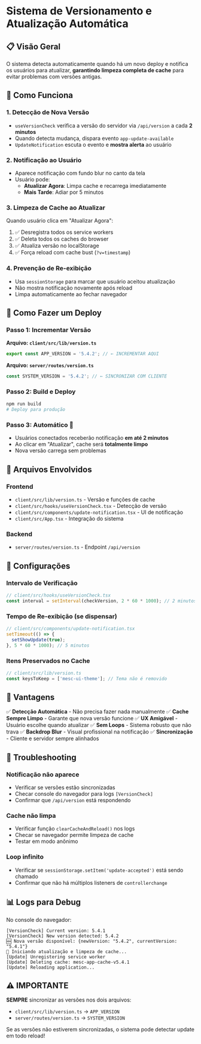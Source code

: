 # Sistema de Versionamento e Atualização Automática

## 📋 Visão Geral

O sistema detecta automaticamente quando há um novo deploy e notifica os usuários para atualizar, **garantindo limpeza completa de cache** para evitar problemas com versões antigas.

## 🔄 Como Funciona

### 1. Detecção de Nova Versão
- `useVersionCheck` verifica a versão do servidor via `/api/version` a cada **2 minutos**
- Quando detecta mudança, dispara evento `app-update-available`
- `UpdateNotification` escuta o evento e **mostra alerta** ao usuário

### 2. Notificação ao Usuário
- Aparece notificação com fundo blur no canto da tela
- Usuário pode:
  - **Atualizar Agora**: Limpa cache e recarrega imediatamente
  - **Mais Tarde**: Adiar por 5 minutos

### 3. Limpeza de Cache ao Atualizar
Quando usuário clica em "Atualizar Agora":
1. ✅ Desregistra todos os service workers
2. ✅ Deleta todos os caches do browser
3. ✅ Atualiza versão no localStorage
4. ✅ Força reload com cache bust (`?v=timestamp`)

### 4. Prevenção de Re-exibição
- Usa `sessionStorage` para marcar que usuário aceitou atualização
- Não mostra notificação novamente após reload
- Limpa automaticamente ao fechar navegador

## 🚀 Como Fazer um Deploy

### Passo 1: Incrementar Versão

**Arquivo: `client/src/lib/version.ts`**
```typescript
export const APP_VERSION = '5.4.2'; // ← INCREMENTAR AQUI
```

**Arquivo: `server/routes/version.ts`**
```typescript
const SYSTEM_VERSION = '5.4.2'; // ← SINCRONIZAR COM CLIENTE
```

### Passo 2: Build e Deploy
```bash
npm run build
# Deploy para produção
```

### Passo 3: Automático 🎉
- Usuários conectados receberão notificação **em até 2 minutos**
- Ao clicar em "Atualizar", cache será **totalmente limpo**
- Nova versão carrega sem problemas

## 📁 Arquivos Envolvidos

### Frontend
- `client/src/lib/version.ts` - Versão e funções de cache
- `client/src/hooks/useVersionCheck.tsx` - Detecção de versão
- `client/src/components/update-notification.tsx` - UI de notificação
- `client/src/App.tsx` - Integração do sistema

### Backend
- `server/routes/version.ts` - Endpoint `/api/version`

## 🔧 Configurações

### Intervalo de Verificação
```typescript
// client/src/hooks/useVersionCheck.tsx
const interval = setInterval(checkVersion, 2 * 60 * 1000); // 2 minutos
```

### Tempo de Re-exibição (se dispensar)
```typescript
// client/src/components/update-notification.tsx
setTimeout(() => {
  setShowUpdate(true);
}, 5 * 60 * 1000); // 5 minutos
```

### Itens Preservados no Cache
```typescript
// client/src/lib/version.ts
const keysToKeep = ['mesc-ui-theme']; // Tema não é removido
```

## 🎯 Vantagens

✅ **Detecção Automática** - Não precisa fazer nada manualmente
✅ **Cache Sempre Limpo** - Garante que nova versão funcione
✅ **UX Amigável** - Usuário escolhe quando atualizar
✅ **Sem Loops** - Sistema robusto que não trava
✅ **Backdrop Blur** - Visual profissional na notificação
✅ **Sincronização** - Cliente e servidor sempre alinhados

## 🐛 Troubleshooting

### Notificação não aparece
- Verificar se versões estão sincronizadas
- Checar console do navegador para logs `[VersionCheck]`
- Confirmar que `/api/version` está respondendo

### Cache não limpa
- Verificar função `clearCacheAndReload()` nos logs
- Checar se navegador permite limpeza de cache
- Testar em modo anônimo

### Loop infinito
- Verificar se `sessionStorage.setItem('update-accepted')` está sendo chamado
- Confirmar que não há múltiplos listeners de `controllerchange`

## 📊 Logs para Debug

No console do navegador:
```
[VersionCheck] Current version: 5.4.1
[VersionCheck] New version detected: 5.4.2
🆕 Nova versão disponível: {newVersion: "5.4.2", currentVersion: "5.4.1"}
🔄 Iniciando atualização e limpeza de cache...
[Update] Unregistering service worker
[Update] Deleting cache: mesc-app-cache-v5.4.1
[Update] Reloading application...
```

## ⚠️ IMPORTANTE

**SEMPRE** sincronizar as versões nos dois arquivos:
- `client/src/lib/version.ts` → `APP_VERSION`
- `server/routes/version.ts` → `SYSTEM_VERSION`

Se as versões não estiverem sincronizadas, o sistema pode detectar update em todo reload!
